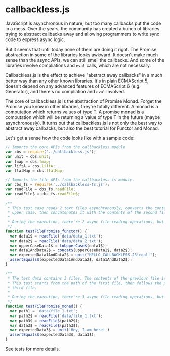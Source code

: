 callbackless.js 
=======

JavaScript is asynchronous in nature, but too many callbacks put the code in a mess. Over the years, the community has created a bunch of libraries trying to abstract callbacks away and allowing programmers to write sync code to express async logic.

But it seems that until today none of them are doing it right. The Promise abstraction in some of the libraries looks awkward. It doesn't make much sense than the async APIs, we can still smell the callbacks. And some of the libraries involve compliations and ``eval`` calls, which are not necessary.

Callbackless.js is the effect to achieve "abstract away callbacks" in a much better way than any other known libraries. It's in plain ECMAScript 5, doesn't depend on any advanced features of ECMAScript 6 (e.g. Generator), and there's no compliation and ``eval`` involved.

The core of callbackless.js is the abstraction of Promise Monad. Forget the Promise you know in other libraries, they're totally different. A monad is a computation which returns values of type T. A promise monad is a computation which will be returning a value of type T in the future (maybe asynchronously). It turns out that callbackless.js is not only the best way to abstract away callbacks, but also the best tutorial for Functor and Monad.

Let's get a sense how the code looks like with a sample code:

```javascript
// Imports the core APIs from the callbackless module
var cbs = require('../callbackless.js');
var unit = cbs.unit;
var fmap = cbs.fmap;
var liftA = cbs.liftA;
var flatMap = cbs.flatMap;

// Imports the file APIs from the callbackless-fs module.
var cbs_fs = require('../callbackless-fs.js');
var readFile = cbs_fs.readFile;
var readFile$ = cbs_fs.readFile$;

/**
 * This test case reads 2 text files asynchronously, converts the contents of the first file to
 * upper case, then concatenates it with the contents of the second file.
 *
 * During the execution, there're 2 async file reading operations, but you see no callbacks.
 */
function testFilePromise_functor() {
  var data1$ = readFile('data/data_1.txt');
  var data2$ = readFile('data/data_2.txt');
  var upperCaseData1$ = toUpperCase$(data1$);
  var data1AndData2$ = concat$(upperCaseData1$, data2$); 
  var expectedData1AndData2$ = unit("HELLO CALLBACKLESS.JS!cool!");
  assertEquals$(expectedData1AndData2$, data1AndData2$);
}

/**
 * The test data contains 3 files. The contents of the previous file is the path of the next file.
 * This test starts from the path of the first file, then follows the path one by one until the
 * third file.
 *
 * During the execution, there're 3 async file reading operations, but you see no callbacks.
 */
function testFilePromise_monad() {
  var path1 = 'data/file_1.txt';
  var path2$ = readFile('data/file_1.txt');
  var path3$ = readFile$(path2$);
  var data3$ = readFile$(path3$);
  var expectedData3$ = unit('Hey, I am here!')
  assertEquals$(expectedData3$, data3$);
}
```

See tests for more details.
